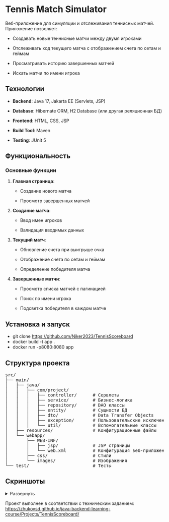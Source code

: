 # Tennis Match Simulator

Веб-приложение для симуляции и отслеживания теннисных матчей. Приложение позволяет:

- Создавать новые теннисные матчи между двумя игроками
    
- Отслеживать ход текущего матча с отображением счета по сетам и геймам
    
- Просматривать историю завершенных матчей
    
- Искать матчи по имени игрока
    

## Технологии

- **Backend**: Java 17, Jakarta EE (Servlets, JSP)
    
- **Database**: Hibernate ORM, H2 Database (или другая реляционная БД)
    
- **Frontend**: HTML, CSS, JSP
    
- **Build Tool**: Maven
    
- **Testing**: JUnit 5
    

## Функциональность

### Основные функции

1. **Главная страница**:
    
    - Создание нового матча
        
    - Просмотр завершенных матчей
        
2. **Создание матча**:
    
    - Ввод имен игроков
        
    - Валидация вводимых данных
        
3. **Текущий матч**:
    
    - Обновление счета при выигрыше очка
        
    - Отображение счета по сетам и геймам
        
    - Определение победителя матча
        
4. **Завершенные матчи**:
    
    - Просмотр списка матчей с пагинацией
        
    - Поиск по имени игрока
        
    - Подсветка победителя в каждом матче
        

## Установка и запуск
   
- git clone https://github.com/Niker2023/TennisScoreboard
- docker build -t app .
- docker run -p8080:8080 app

## Структура проекта
<pre>
src/
├── main/ 
│   ├── java/
│   │   ├── com/project/
│   │   │   ├── controller/      # Сервлеты
│   │   │   ├── service/         # Бизнес-логика
│   │   │   ├── repository/      # DAO классы
│   │   │   ├── entity/          # Сущности БД
│   │   │   ├── dto/             # Data Transfer Objects
│   │   │   ├── exception/       # Пользовательские исключения
│   │   │   └── util/            # Вспомогательные классы
│   ├── resources/               # Конфигурационные файлы
│   └── webapp/
│       ├── WEB-INF/
│       │   ├── jsp/             # JSP страницы
│       │   └── web.xml          # Конфигурация веб-приложения
│       ├── css/                 # Стили
│       └── images/              # Изображения
└── test/                        # Тесты
</pre>

## Скриншоты
<details>
<summary>Развернуть</summary>

![ts_home](https://github.com/user-attachments/assets/c09e19b5-1f7e-4e42-900a-1105b9656096)
![ts_newMatch](https://github.com/user-attachments/assets/fac69331-bbf6-4c54-8557-8b0169565953)
![ts_ongoingMatch](https://github.com/user-attachments/assets/77ad1a89-cc26-4550-b92e-8014cdd49e6a)
![ts_finishedMathces](https://github.com/user-attachments/assets/c4a6eaca-4da4-43f1-9415-191b9f049ad4)

</details>

Проект выполнен в соответствии с техническим заданием: <br>
https://zhukovsd.github.io/java-backend-learning-course/Projects/TennisScoreboard/